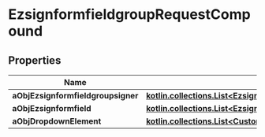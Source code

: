 
# EzsignformfieldgroupRequestCompound

## Properties
| Name | Type | Description | Notes |
| ------------ | ------------- | ------------- | ------------- |
| **aObjEzsignformfieldgroupsigner** | [**kotlin.collections.List&lt;EzsignformfieldgroupsignerRequestCompound&gt;**](EzsignformfieldgroupsignerRequest.md) |  |  |
| **aObjEzsignformfield** | [**kotlin.collections.List&lt;EzsignformfieldRequestCompound&gt;**](EzsignformfieldRequestCompound.md) |  |  |
| **aObjDropdownElement** | [**kotlin.collections.List&lt;CustomDropdownElementRequestCompound&gt;**](CustomDropdownElementRequest.md) |  |  [optional] |



